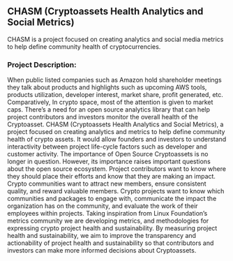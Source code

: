 ## CHASM (Cryptoassets Health Analytics and Social Metrics)

CHASM is a project focused on creating analytics and social media metrics to help define community health of cryptocurrencies.

### Project Description:

When public listed companies such as Amazon hold shareholder meetings they talk about products and highlights such as upcoming AWS tools,  products utilization, developer interest, market share, profit generated, etc. Comparatively, In crypto space, most of the attention is given to market caps. There’s a need for an open source analytics library that can help project contributors and investors monitor the overall health of the Cryptoasset. 
CHASM (Cryptoassets Health Analytics and Social Metrics), a project focused on creating analytics and metrics to help define community health of crypto assets. It would allow founders and investors to understand interactivity between project life-cycle factors such as developer and customer activity. 
The importance of Open Source Cryptoassets is no longer in question. However, its importance raises important questions about the open source ecosystem. Project contributors want to know where they should place their efforts and know that they are making an impact. Crypto communities want to attract new members, ensure consistent quality, and reward valuable members. Crypto projects want to know which communities and packages to engage with, communicate the impact the organization has on the community, and evaluate the work of their employees within projects. 
Taking inspiration from Linux Foundation’s metrics community we are developing metrics, and methodologies for expressing crypto project health and sustainability. By measuring project health and sustainability, we aim to improve the transparency and actionability of project health and sustainability so that contributors and investors can make more informed decisions about Cryptoassets.
